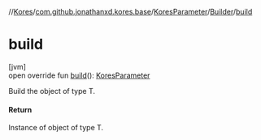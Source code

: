 //[Kores](../../../../index.md)/[com.github.jonathanxd.kores.base](../../index.md)/[KoresParameter](../index.md)/[Builder](index.md)/[build](build.md)

# build

[jvm]\
open override fun [build](build.md)(): [KoresParameter](../index.md)

Build the object of type T.

#### Return

Instance of object of type T.
